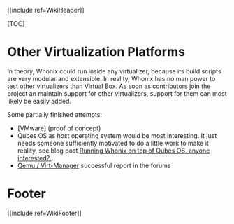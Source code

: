 [[include ref=WikiHeader]]

[TOC]

# Other Virtualization Platforms

In theory, Whonix could run inside any virtualizer, because its build scripts are very modular and extensible. In reality, Whonix has no man power to test other virtualizers than Virtual Box. As soon as contributors join the project an maintain support for other virtualizers, support for them can most likely be easily added.

Some partially finished attempts:

* [VMware] (proof of concept)
* Qubes OS as host operating system would be most interesting. It just needs someone sufficiently motivated to do a little work to make it reality, see blog post [Running Whonix on top of Qubes OS, anyone interested?.](https://sourceforge.net/p/whonix/featureblog/2013/02/running-whonix-on-top-of-qubes-os-anyone-interested-unpacking-ova-images/).
* [Qemu / Virt-Manager](https://sourceforge.net/p/whonix/discussion/general/thread/c0090dde/) successful report in the forums

# Footer #
[[include ref=WikiFooter]]